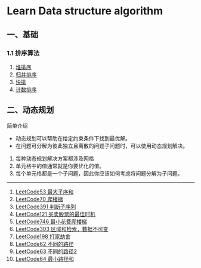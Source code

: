 # Learn Data structure algorithm
## 一、基础
### 1.1 排序算法
1. [堆排序](src/base/sort/HeapSort.java)
2. [归并排序](src/base/sort/MergeSort.java)
3. [快排](src/base/sort/QuickSort.java)
4. [计数排序](src/base/sort/CountingSort.java)
## 二、动态规划
简单介绍
- 动态规划可以帮助在给定约束条件下找到最优解。
- 在问题可分解为彼此独立且离散的问题子问题时，可以使用动态规划解决。
1. 每种动态规划解决方案都涉及网格
2. 单元格中的值通常就是你要优化的值。
3. 每个单元格都是一个子问题，因此你应该如何考虑将问题分解为子问题。
---

1. [LeetCode53 最大子序和](src/base/dp/MaxSub.java)
2. [LeetCode70 爬楼梯](src/base/dp/ClimbStairs.java)
3. [LeetCode391 判断子序列](src/base/dp/IsSubsequence.java)
4. [LeetCode121 买卖股票的最佳时机](src/base/dp/MaxProfit.java)
5. [LeetCode746 最小花费爬楼梯](src/base/dp/MinCostClimbingStairs.java)
6. [LeetCode303 区域和检索，数据不可变](src/base/dp/NumArray.java)
7. [LeetCode198 打家劫舍](src/base/dp/Rob.java)
8. [LeetCode62 不同的路径](src/base/dp/UniquePaths.java)
9. [LeetCode63 不同的路径2](src/base/dp/UniquePathsWithObstacles.java)
10. [LeetCode64 最小路径和](src/base/dp/MinPathSum.java)


